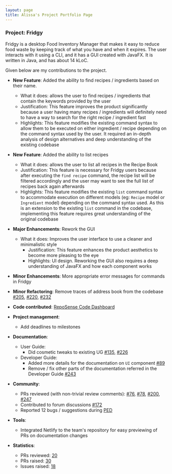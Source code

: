 ```yaml
---
layout: page
title: Alissa's Project Portfolio Page
---
```


### Project: Fridgy

Fridgy is a desktop Food Inventory Manager that makes it easy to reduce food waste by keeping track of what you have and when it expires. The user interacts with it using a CLI, and it has a GUI created with JavaFX. It is written in Java, and has about 14 kLoC.

Given below are my contributions to the project.

* **New Feature**: Added the ability to find recipes / ingredients based on their name.
    * What it does: allows the user to find recipes / ingredients that contain the keywords provided by the user
    * Justification: This feature improves the product significantly because a user having many recipes / ingredients will definitely need to have a way to search for the right recipe / ingredient fast
    * Highlights: This feature modifies the existing command syntax to allow them to be executed on either ingredient / recipe depending on the command syntax used by the user. It required an in-depth analysis of design alternatives and deep understanding of the existing codebase

* **New Feature**: Added the ability to list recipes
  * What it does: allows the user to list all recipes in the Recipe Book
  * Justification: This feature is necessary for Fridgy users because after executing the `find recipe` command, the recipe list will be filtered accordingly and the user may want to see the full list of recipes back again afterwards
  * Highlights: This feature modifies the existing `list` command syntax to accommodate execution on different models (eg: `Recipe` model or `Ingredient` model) depending on the command syntax used. As this is an extension to the existing `list` command in the codebase, implementing this feature requires great understanding of the original codebase

* **Major Enhancements**: Rework the GUI
  * What it does: Improves the user interface to use a cleaner and minimalistic style
      * Justification: This feature enhances the product aesthetics to become more pleasing to the eye
      * Highlights: UI design. Reworking the GUI also requires a deep understanding of JavaFX and how each component works

* **Minor Enhancements**: More appropriate error messages for commands in Fridgy
* **Minor Refactoring**: Remove traces of address book from the codebase [\#205](https://github.com/AY2122S1-CS2103T-W11-1/tp/pull/205), [\#220](https://github.com/AY2122S1-CS2103T-W11-1/tp/pull/220), [\#232](https://github.com/AY2122S1-CS2103T-W11-1/tp/pull/232)

* **Code contributed**: [RepoSense Code Dashboard](https://nus-cs2103-ay2122s1.github.io/tp-dashboard/?search=alissayarmantho)

* **Project management**:
    * Add deadlines to milestones

* **Documentation**:
    * User Guide:
        * Did cosmetic tweaks to existing UG [\#135](https://github.com/AY2122S1-CS2103T-W11-1/tp/pull/135), [\#226](https://github.com/AY2122S1-CS2103T-W11-1/tp/pull/226)
    * Developer Guide:
        * Added more details for the documentation on `UI` component [\#89](https://github.com/AY2122S1-CS2103T-W11-1/tp/pull/89)
        * Remove / fix other parts of the documentation referred in the Developer Guide [\#243](https://github.com/AY2122S1-CS2103T-W11-1/tp/pull/243)

* **Community**:
    * PRs reviewed (with non-trivial review comments): [\#76](https://github.com/AY2122S1-CS2103T-W11-1/tp/pull/76), [\#78](https://github.com/AY2122S1-CS2103T-W11-1/tp/pull/78), [\#200](https://github.com/AY2122S1-CS2103T-W11-1/tp/pull/200), [\#247](https://github.com/AY2122S1-CS2103T-W11-1/tp/pull/247)
    * Contributed to forum discussions [\#172](https://github.com/nus-cs2103-AY2122S1/forum/issues/172)
    * Reported 12 bugs / suggestions during [PED](https://github.com/alissayarmantho/ped/issues)

* **Tools**:
    * Integrated Netlify to the team's repository for easy previewing of PRs on documentation changes

* **Statistics**:
  * PRs reviewed: [20](https://github.com/AY2122S1-CS2103T-W11-1/tp/pulls?q=is%3Apr+is%3Aclosed+reviewed-by%3Aalissayarmantho)
  * PRs raised: [30](https://github.com/AY2122S1-CS2103T-W11-1/tp/pulls?q=is%3Apr+is%3Aclosed+author%3Aalissayarmantho)
  * Issues raised: [18](https://github.com/AY2122S1-CS2103T-W11-1/tp/issues?q=is%3Aissue+author%3Aalissayarmantho+is%3Aclosed)
